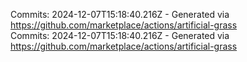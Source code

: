 Commits: 2024-12-07T15:18:40.216Z - Generated via https://github.com/marketplace/actions/artificial-grass
<br>
Commits: 2024-12-07T15:18:40.216Z - Generated via https://github.com/marketplace/actions/artificial-grass
<br>

